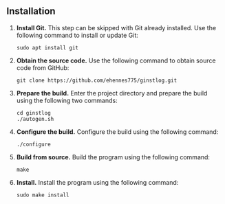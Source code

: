 ## Installation
1. __Install Git.__ This step can be skipped with Git already installed. Use the following command to install or update Git:

    ```
    sudo apt install git
    ```

2. __Obtain the source code.__ Use the following command to obtain source code from GitHub:

    ```
    git clone https://github.com/ehennes775/ginstlog.git
    ```

3. __Prepare the build.__ Enter the project directory and prepare the build using the following two commands:

    ```
    cd ginstlog
    ./autogen.sh
    ```

4. __Configure the build.__ Configure the build using the following command:    

    ```
    ./configure
    ```

5. __Build from source.__ Build the program using the following command:

    ```
    make
    ```

6. __Install.__ Install the program using the following command:    
    
    ```
    sudo make install
    ```
